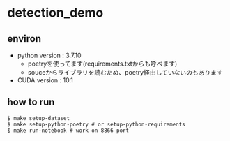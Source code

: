 # detection_demo

## environ
- python version : 3.7.10
    - poetryを使ってます(requirements.txtからも呼べます)
    - souceからライブラリを読むため、poetry経由していないのもあります
- CUDA version : 10.1

## how to run
```
$ make setup-dataset
$ make setup-python-poetry # or setup-python-requirements
$ make run-notebook # work on 8866 port
```
